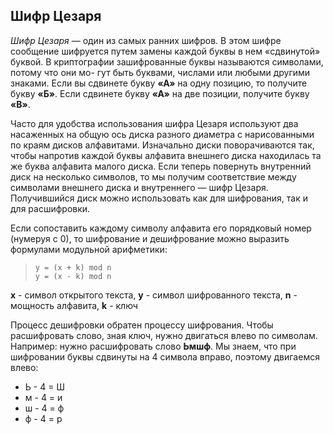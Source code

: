 ## Шифр Цезаря

*Шифр Цезаря* — один из самых ранних шифров. В этом шифре сообщение
шифруется путем замены каждой буквы в нем «сдвинутой» буквой. В криптографии зашифрованные буквы называются символами, потому что они мо-
гут быть буквами, числами или любыми другими знаками. Если вы сдвинете
букву **«А»** на одну позицию, то получите букву **«Б»**. Если сдвинете букву **«А»**
на две позиции, получите букву **«В»**.

Часто для удобства использования шифра Цезаря используют два 
насаженных на общую ось диска разного диаметра с нарисованными по 
краям дисков алфавитами. Изначально диски поворачиваются так, 
чтобы напротив каждой буквы алфавита внешнего диска находилась та же 
буква алфавита малого диска. Если теперь повернуть внутренний диск на 
несколько символов, то мы получим соответствие между символами 
внешнего диска и внутреннего — шифр Цезаря. Получившийся диск можно 
использовать как для шифрования, так и для расшифровки.

Если сопоставить каждому символу алфавита его порядковый номер 
(нумеруя с 0), то шифрование и дешифрование можно выразить 
формулами модульной арифметики:

<blockquote>
<code>y = (x + k) mod n</code><br>
<code>y = (x - k) mod n</code>
</blockquote>

**x** - символ открытого текста, **у** - символ шифрованного текста, 
**n** - мощность алфавита, **k** - ключ

Процесс дешифровки обратен процессу шифрования. Чтобы расшифровать слово,
зная ключ, нужно двигаться влево по символам. Например: нужно расшифровать 
слово **Ьмшф**. Мы знаем, что при шифровании буквы сдвинуты на 4 символа 
вправо, поэтому двигаемся влево:
- Ь - 4 = Ш
- м - 4 = и
- ш - 4 = ф
- ф - 4 = р

